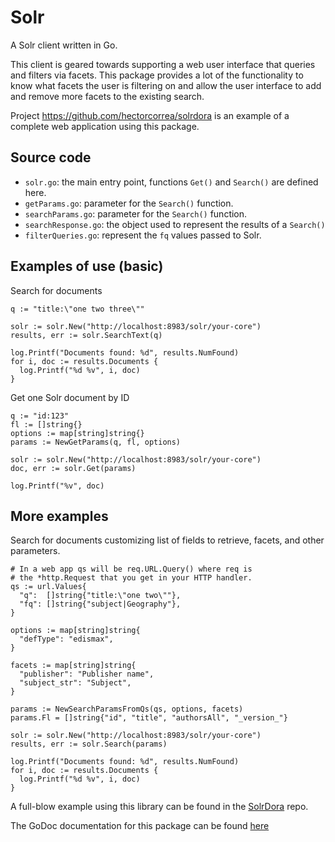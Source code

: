 # Solr
A Solr client written in Go.

This client is geared towards supporting a web user interface that queries and filters via facets. This package provides a lot of the functionality to know what facets the user is filtering on and allow the user interface to add and remove more facets to the existing search.

Project https://github.com/hectorcorrea/solrdora is an example of a complete web application using this package.


## Source code

* `solr.go`: the main entry point, functions `Get()` and `Search()` are defined here.
* `getParams.go`: parameter for the `Search()` function.
* `searchParams.go`: parameter for the `Search()` function.
* `searchResponse.go`: the object used to represent the results of a `Search()`
* `filterQueries.go`: represent the `fq` values passed to Solr.


## Examples of use (basic)

Search for documents
```
q := "title:\"one two three\""

solr := solr.New("http://localhost:8983/solr/your-core")
results, err := solr.SearchText(q)

log.Printf("Documents found: %d", results.NumFound)
for i, doc := results.Documents {
  log.Printf("%d %v", i, doc)
}
```

Get one Solr document by ID

```
q := "id:123"
fl := []string{}
options := map[string]string{}
params := NewGetParams(q, fl, options)

solr := solr.New("http://localhost:8983/solr/your-core")
doc, err := solr.Get(params)

log.Printf("%v", doc)
```

## More examples
Search for documents customizing list of fields to retrieve,
facets, and other parameters.
```
# In a web app qs will be req.URL.Query() where req is
# the *http.Request that you get in your HTTP handler.
qs := url.Values{
  "q":  []string{"title:\"one two\""},
  "fq": []string{"subject|Geography"},
}

options := map[string]string{
  "defType": "edismax",
}

facets := map[string]string{
  "publisher": "Publisher name",
  "subject_str": "Subject",
}

params := NewSearchParamsFromQs(qs, options, facets)
params.Fl = []string{"id", "title", "authorsAll", "_version_"}

solr := solr.New("http://localhost:8983/solr/your-core")
results, err := solr.Search(params)

log.Printf("Documents found: %d", results.NumFound)
for i, doc := results.Documents {
  log.Printf("%d %v", i, doc)
}
```

A full-blow example using this library can be found in the
[SolrDora](https://github.com/hectorcorrea/solrdora) repo.

The GoDoc documentation for this package can be found [here](https://godoc.org/github.com/hectorcorrea/solr)
